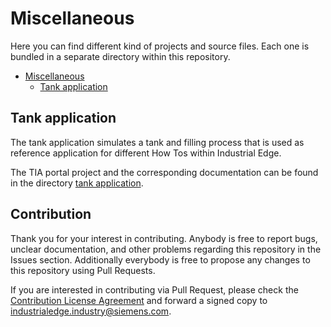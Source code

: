 # Miscellaneous

Here you can find different kind of projects and source files. Each one is bundled in a separate directory within this repository.

- [Miscellaneous](#miscellaneous)
  - [Tank application](#tank-application)

## Tank application

The tank application simulates a tank and filling process that is used as reference application for different How Tos within Industrial Edge.

The TIA portal project and the corresponding documentation can be found in the directory [tank application](tank%20application/).

## Contribution

Thank you for your interest in contributing. Anybody is free to report bugs, unclear documentation, and other problems regarding this repository in the Issues section.
Additionally everybody is free to propose any changes to this repository using Pull Requests.

If you are interested in contributing via Pull Request, please check the [Contribution License Agreement](Siemens_CLA_1.1.pdf) and forward a signed copy to [industrialedge.industry@siemens.com](mailto:industrialedge.industry@siemens.com?subject=CLA%20Agreement%20Industrial-Edge).
